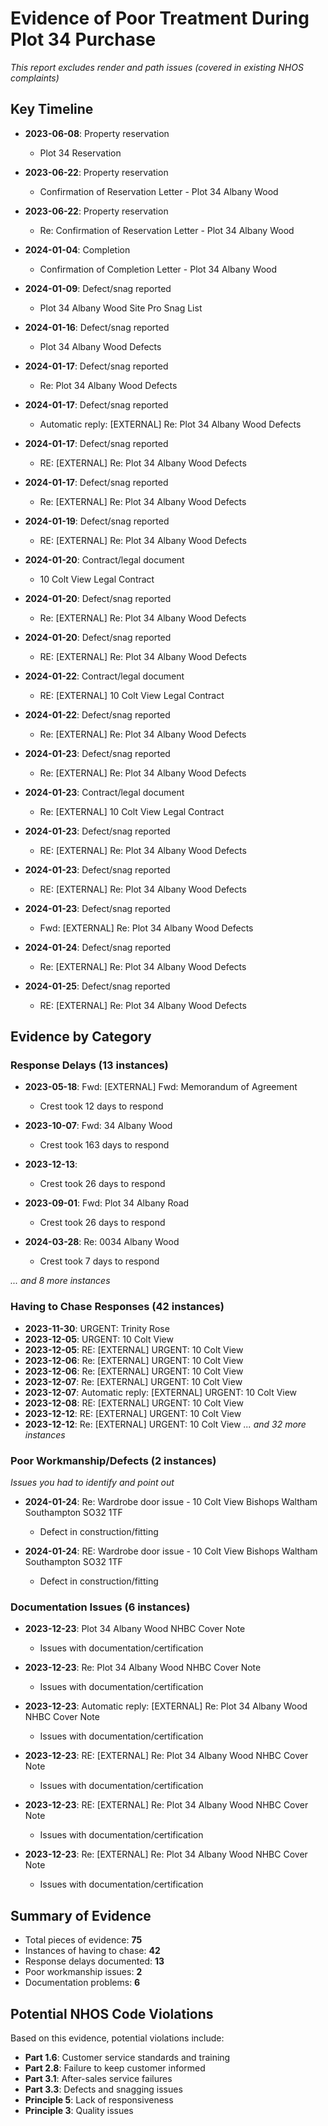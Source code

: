 # Evidence of Poor Treatment During Plot 34 Purchase

*This report excludes render and path issues (covered in existing NHOS complaints)*

## Key Timeline

- **2023-06-08**: Property reservation
  - Plot 34 Reservation

- **2023-06-22**: Property reservation
  - Confirmation of Reservation Letter - Plot 34 Albany Wood

- **2023-06-22**: Property reservation
  - Re: Confirmation of Reservation Letter - Plot 34 Albany Wood

- **2024-01-04**: Completion
  - Confirmation of Completion Letter - Plot 34 Albany Wood

- **2024-01-09**: Defect/snag reported
  - Plot 34 Albany Wood Site Pro Snag List

- **2024-01-16**: Defect/snag reported
  - Plot 34 Albany Wood Defects

- **2024-01-17**: Defect/snag reported
  - Re: Plot 34 Albany Wood Defects

- **2024-01-17**: Defect/snag reported
  - Automatic reply: [EXTERNAL] Re: Plot 34 Albany Wood Defects

- **2024-01-17**: Defect/snag reported
  - RE: [EXTERNAL] Re: Plot 34 Albany Wood Defects

- **2024-01-17**: Defect/snag reported
  - Re: [EXTERNAL] Re: Plot 34 Albany Wood Defects

- **2024-01-19**: Defect/snag reported
  - RE: [EXTERNAL] Re: Plot 34 Albany Wood Defects

- **2024-01-20**: Contract/legal document
  - 10 Colt View Legal Contract

- **2024-01-20**: Defect/snag reported
  - Re: [EXTERNAL] Re: Plot 34 Albany Wood Defects

- **2024-01-20**: Defect/snag reported
  - RE: [EXTERNAL] Re: Plot 34 Albany Wood Defects

- **2024-01-22**: Contract/legal document
  - RE: [EXTERNAL] 10 Colt View Legal Contract

- **2024-01-22**: Defect/snag reported
  - Re: [EXTERNAL] Re: Plot 34 Albany Wood Defects

- **2024-01-23**: Defect/snag reported
  - Re: [EXTERNAL] Re: Plot 34 Albany Wood Defects

- **2024-01-23**: Contract/legal document
  - Re: [EXTERNAL] 10 Colt View Legal Contract

- **2024-01-23**: Defect/snag reported
  - RE: [EXTERNAL] Re: Plot 34 Albany Wood Defects

- **2024-01-23**: Defect/snag reported
  - RE: [EXTERNAL] Re: Plot 34 Albany Wood Defects

- **2024-01-23**: Defect/snag reported
  - Fwd: [EXTERNAL] Re: Plot 34 Albany Wood Defects

- **2024-01-24**: Defect/snag reported
  - Re: [EXTERNAL] Re: Plot 34 Albany Wood Defects

- **2024-01-25**: Defect/snag reported
  - RE: [EXTERNAL] Re: Plot 34 Albany Wood Defects

## Evidence by Category

### Response Delays (13 instances)

- **2023-05-18**: Fwd: [EXTERNAL] Fwd: Memorandum of Agreement
  - Crest took 12 days to respond

- **2023-10-07**: Fwd: 34 Albany Wood
  - Crest took 163 days to respond

- **2023-12-13**: 
  - Crest took 26 days to respond

- **2023-09-01**: Fwd: Plot 34 Albany Road
  - Crest took 26 days to respond

- **2024-03-28**: Re: 0034 Albany Wood
  - Crest took 7 days to respond

*... and 8 more instances*

### Having to Chase Responses (42 instances)

- **2023-11-30**: URGENT:  Trinity Rose
- **2023-12-05**: URGENT:  10 Colt View
- **2023-12-05**: RE: [EXTERNAL] URGENT: 10 Colt View
- **2023-12-06**: Re: [EXTERNAL] URGENT: 10 Colt View
- **2023-12-06**: Re: [EXTERNAL] URGENT: 10 Colt View
- **2023-12-07**: Re: [EXTERNAL] URGENT: 10 Colt View
- **2023-12-07**: Automatic reply: [EXTERNAL] URGENT: 10 Colt View
- **2023-12-08**: RE: [EXTERNAL] URGENT: 10 Colt View
- **2023-12-12**: RE: [EXTERNAL] URGENT: 10 Colt View
- **2023-12-12**: Re: [EXTERNAL] URGENT: 10 Colt View
*... and 32 more instances*

### Poor Workmanship/Defects (2 instances)

*Issues you had to identify and point out*

- **2024-01-24**: Re: Wardrobe door issue - 10 Colt View Bishops Waltham Southampton
 SO32 1TF
  - Defect in construction/fitting

- **2024-01-24**: RE: Wardrobe door issue - 10 Colt View Bishops Waltham Southampton
 SO32 1TF
  - Defect in construction/fitting

### Documentation Issues (6 instances)

- **2023-12-23**: Plot 34 Albany Wood NHBC Cover Note
  - Issues with documentation/certification

- **2023-12-23**: Re: Plot 34 Albany Wood NHBC Cover Note
  - Issues with documentation/certification

- **2023-12-23**: Automatic reply: [EXTERNAL] Re: Plot 34 Albany Wood NHBC Cover Note
  - Issues with documentation/certification

- **2023-12-23**: RE: [EXTERNAL] Re: Plot 34 Albany Wood NHBC Cover Note
  - Issues with documentation/certification

- **2023-12-23**: RE: [EXTERNAL] Re: Plot 34 Albany Wood NHBC Cover Note
  - Issues with documentation/certification

- **2023-12-23**: Re: [EXTERNAL] Re: Plot 34 Albany Wood NHBC Cover Note
  - Issues with documentation/certification


## Summary of Evidence

- Total pieces of evidence: **75**
- Instances of having to chase: **42**
- Response delays documented: **13**
- Poor workmanship issues: **2**
- Documentation problems: **6**

## Potential NHOS Code Violations

Based on this evidence, potential violations include:

- **Part 1.6**: Customer service standards and training
- **Part 2.8**: Failure to keep customer informed
- **Part 3.1**: After-sales service failures
- **Part 3.3**: Defects and snagging issues
- **Principle 5**: Lack of responsiveness
- **Principle 3**: Quality issues
